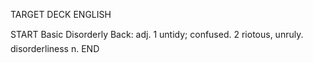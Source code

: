 TARGET DECK
ENGLISH

START
Basic
Disorderly
Back: adj. 1 untidy; confused. 2 riotous, unruly.  disorderliness n.
END
